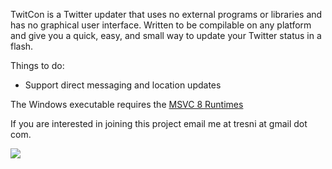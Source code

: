 TwitCon is a Twitter updater that uses no external programs or libraries and has no graphical user interface.  Written to be compilable on any platform and give you a quick, easy, and small way to update your Twitter status in a flash.

Things to do:
  * Support direct messaging and location updates

The Windows executable requires the [MSVC 8 Runtimes](http://www.microsoft.com/downloads/details.aspx?familyid=EB4EBE2D-33C0-4A47-9DD4-B9A6D7BD44DA&displaylang=en)

If you are interested in joining this project email me at tresni at gmail dot com.

[![](http://www.visualsvn.com/images/VisualSVN_125x37.gif)](http://www.visualsvn.com)